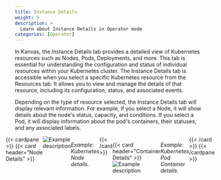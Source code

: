```yaml
---
title: Instance Details
weight: 5
description: >
  Learn about Instance Details in Operator mode
categories: [Operator]
---
```


In Kanvas, the Instance Details tab provides a detailed view of Kubernetes resources such as Nodes, Pods, Deployments, and more. This tab is essential for understanding the configuration and status of individual resources within your Kubernetes cluster.
The Instance Details tab is accessible when you select a specific Kubernetes resource from the Resources tab. It allows you to view and manage the details of that resource, including its configuration, status, and associated events.

Depending on the type of resource selected, the Instance Details tab will display relevant information. For example, if you select a Node, it will show details about the node's status, capacity, and conditions. If you select a Pod, it will display information about the pod's containers, their statuses, and any associated labels.

<div style="display:flex;justify-content:center;">
{{< cardpane >}}
  {{< card header="Node Details" >}}
    <img src="/kanvas/operator/images/operator-node-details.png" alt="Example description" />
    <p><i>Example: Kubernetes Node details.</i></p>
  {{< /card >}}
    </a>
  
  {{< card header="Container Details" >}}  
    <img src="/kanvas/operator/images/operator-container-details.png" alt="Example description" />
    <p><i>Example: Kubernetes Pod Container details.</i></p>
  {{< /card >}}
  </a>
{{< /cardpane >}}
</div>